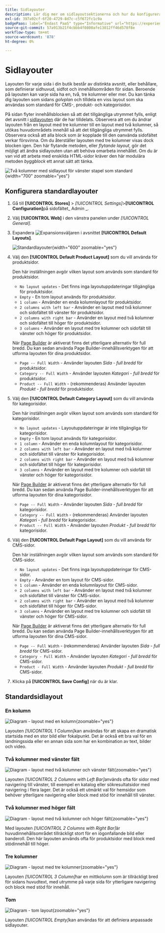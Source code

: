 ```yaml
---
title: Sidlayouter
description: Lär dig mer om sidlayoutsektionerna och hur du konfigurerar standardlayouter.
exl-id: 397a92cf-6f20-4729-8d7c-c5f672fc1c9a
badgePaas: label="Endast PaaS" type="Informative" url="https://experienceleague.adobe.com/sv/docs/commerce/user-guides/product-solutions" tooltip="Gäller endast Adobe Commerce i molnprojekt (Adobe-hanterad PaaS-infrastruktur) och lokala projekt."
source-git-commit: 57a913b21f4cbbb4f0800afe13012ff46d578f8e
workflow-type: tm+mt
source-wordcount: '878'
ht-degree: 0%

---
```


# Sidlayouter

Layouten för varje sida i din butik består av distinkta avsnitt, eller behållare, som definierar sidhuvud, sidfot och innehållsområden för sidan. Beroende på layouten kan varje sida ha en, två, tre kolumner eller mer. Du kan tänka dig layouten som sidans _golvplan_ och tilldela en viss layout som ska användas som standard för CMS-, produkt- och kategorisidor.

På sidan flyter innehållsblocken så att det tillgängliga utrymmet fylls, enligt det avsnitt i [sidlayouten](layout-updates.md) där de har tilldelats. Observera att om du ändrar layouten från en layout med tre kolumner till en layout med två kolumner, så utökas huvudområdets innehåll så att det tillgängliga utrymmet fylls. Observera också att alla block som är kopplade till den oanvända sidofältet verkar försvinna. Om du återställer layouten med tre kolumner visas dock blocken igen. Den här flytande metoden, eller _flytande layout_, gör det möjligt att ändra sidlayouten utan att behöva omarbeta innehållet. Om du är van vid att arbeta med enskilda HTML-sidor kräver den här modulära metoden _byggblock_ ett annat sätt att tänka.

![Två kolumner med sidlayout för vänster stapel som standard](./assets/storefront-2-column-ee.png){width="700" zoomable="yes"}

## Konfigurera standardlayouter

1. Gå till **[!UICONTROL Stores]** > _[!UICONTROL Settings]_>**[!UICONTROL Configuration]**&#x200B;på sidofältet_ Admin _.

1. Välj **[!UICONTROL Web]** i den vänstra panelen under _[!UICONTROL General]_.

1. Expandera ![Expansionsväljaren](../assets/icon-display-expand.png) i avsnittet **[!UICONTROL Default Layouts]**.

   ![Standardlayouter](./assets/web-default-layouts.png){width="600" zoomable="yes"}

1. Välj den **[!UICONTROL Default Product Layout]** som du vill använda för produktsidor.

   Den här inställningen avgör vilken layout som används som standard för produktsidor.

   - `No layout updates` - Det finns inga layoutuppdateringar tillgängliga för produktsidor.
   - `Empty` - En tom layout används för produktsidor.
   - `1 column` - Använder en enda kolumnlayout för produktsidor.
   - `2 columns with left bar` - Använder en layout med två kolumner och sidofältet till vänster för produktsidor.
   - `2 columns with right bar` - Använder en layout med två kolumner och sidofältet till höger för produktsidor.
   - `3 columns` - Använder en layout med tre kolumner och sidofält till vänster och höger för produktsidor.

   När [Page Builder](../page-builder/introduction.md) är aktiverat finns det ytterligare alternativ för full bredd. Du kan sedan använda Page Builder-innehållsverktygen för att utforma layouten för dina produktsidor.

   - `Page -- Full Width` - Använder layouten _Sida - full bredd_ för produktsidor.
   - `Category -- Full Width` - Använder layouten _Kategori - full bredd_ för produktsidor.
   - `Product -- Full Width` - (rekommenderas) Använder layouten _Produkt - full bredd_ för produktsidor.

1. Välj den **[!UICONTROL Default Category Layout]** som du vill använda för kategorisidor.

   Den här inställningen avgör vilken layout som används som standard för kategorisidor.

   - `No layout updates` - Layoutuppdateringar är inte tillgängliga för kategorisidor.
   - `Empty` - En tom layout används för kategorisidor.
   - `1 column` - Använder en enda kolumnlayout för kategorisidor.
   - `2 columns with left bar` - Använder en layout med två kolumner och sidofältet till vänster för kategorisidor.
   - `2 columns with right bar` - Använder en layout med två kolumner och sidofältet till höger för kategorisidor.
   - `3 columns` - Använder en layout med tre kolumner och sidofält till vänster och höger för kategorisidor.

   När [Page Builder](../page-builder/introduction.md) är aktiverat finns det ytterligare alternativ för full bredd. Du kan sedan använda Page Builder-innehållsverktygen för att utforma layouten för dina kategorisidor.

   - `Page -- Full Width` - Använder layouten _Sida - full bredd_ för kategorisidor.
   - `Category -- Full Width` - (rekommenderas) Använder layouten _Kategori - full bredd_ för kategorisidor.
   - `Product -- Full Width` - Använder layouten _Produkt - full bredd_ för kategorisidor.

1. Välj den **[!UICONTROL Default Page Layout]** som du vill använda för CMS-sidor.

   Den här inställningen avgör vilken layout som används som standard för CMS-sidor.

   - `No layout updates` - Det finns inga layoutuppdateringar för CMS-sidor.
   - `Empty` - Använder en tom layout för CMS-sidor.
   - `1 column` - Använder en enda kolumnlayout för CMS-sidor.
   - `2 columns with left bar` - Använder en layout med två kolumner och sidofältet till vänster för CMS-sidor.
   - `2 columns with right bar` - Använder en layout med två kolumner och sidofältet till höger för CMS-sidor.
   - `3 columns` - Använder en layout med tre kolumner och sidofält till vänster och höger för CMS-sidor.

   När [Page Builder](../page-builder/introduction.md) är aktiverat finns det ytterligare alternativ för full bredd. Du kan sedan använda Page Builder-innehållsverktygen för att utforma layouten för dina CMS-sidor.

   - `Page -- Full Width` - (rekommenderas) Använder layouten _Sida - full bredd_ för CMS-sidor.
   - `Category - Full Width` - Använder layouten _Kategori - full bredd_ för CMS-sidor.
   - `Product - Full Width` - Använder layouten _Produkt - full bredd_ för CMS-sidor.

1. Klicka på **[!UICONTROL Save Config]** när du är klar.

## Standardsidlayout

### En kolumn

![Diagram - layout med en kolumn](./assets/layout-1-col-th.png){zoomable="yes"}

Layouten _[!UICONTROL 1 Column]_&#x200B;kan användas för att skapa en dramatisk startsida med en stor bild eller fokalpunkt. Det är också ett bra val för en landningssida eller en annan sida som har en kombination av text, bilder och video.

### Två kolumner med vänster fält

![Diagram - layout med två kolumner och vänster fält](./assets/layout-2-col-lft-bar-th.png){zoomable="yes"}

Layouten _[!UICONTROL 2 Columns with Left Bar]_&#x200B;används ofta för sidor med navigering till vänster, till exempel en katalog eller sökresultatsidor med navigering i flera lager. Det är också ett utmärkt val för hemsidor som behöver ytterligare navigering eller block med stöd för innehåll till vänster.

### Två kolumner med höger fält

![Diagram - layout med två kolumner och höger fält](./assets/layout-2-col-rt-bar-th.png){zoomable="yes"}

Med layouten _[!UICONTROL 2 Columns with Right Bar]_&#x200B;är huvudinnehållsområdet tillräckligt stort för en iögonfallande bild eller banderoll. Den här layouten används ofta för produktsidor med block med stödinnehåll till höger.

### Tre kolumner

![Diagram - layout med tre kolumner](./assets/layout-3-col-th.png){zoomable="yes"}

Layouten _[!UICONTROL 3 Column]_&#x200B;har en mittkolumn som är tillräckligt bred för sidans huvudtext, med utrymme på varje sida för ytterligare navigering och block med stöd för innehåll.

### Tom

![Diagram - tom layout](./assets/layout-blank-th.png){zoomable="yes"}

Layouten _[!UICONTROL Empty]_&#x200B;kan användas för att definiera anpassade sidlayouter.
